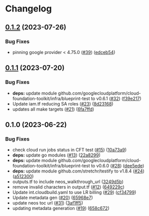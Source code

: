 # Changelog

## [0.1.2](https://github.com/GoogleCloudPlatform/terraform-large-data-sharing-java-webapp/compare/v0.1.1...v0.1.2) (2023-07-26)


### Bug Fixes

* pinning google provider &lt; 4.75.0 ([#39](https://github.com/GoogleCloudPlatform/terraform-large-data-sharing-java-webapp/issues/39)) ([edceb54](https://github.com/GoogleCloudPlatform/terraform-large-data-sharing-java-webapp/commit/edceb5452623558caa95ec98f4246232dad43144))

## [0.1.1](https://github.com/GoogleCloudPlatform/terraform-large-data-sharing-java-webapp/compare/v0.1.0...v0.1.1) (2023-07-20)


### Bug Fixes

* **deps:** update module github.com/googlecloudplatform/cloud-foundation-toolkit/infra/blueprint-test to v0.6.1 ([#32](https://github.com/GoogleCloudPlatform/terraform-large-data-sharing-java-webapp/issues/32)) ([f39e217](https://github.com/GoogleCloudPlatform/terraform-large-data-sharing-java-webapp/commit/f39e2179146f8680f2ecddc59ab401bc9f160221))
* Update iam.tf reducing SA roles ([#23](https://github.com/GoogleCloudPlatform/terraform-large-data-sharing-java-webapp/issues/23)) ([8d23168](https://github.com/GoogleCloudPlatform/terraform-large-data-sharing-java-webapp/commit/8d2316891ef8c21c04908d62f01dafd6ac58203e))
* updates all make targets ([#21](https://github.com/GoogleCloudPlatform/terraform-large-data-sharing-java-webapp/issues/21)) ([6fa7ffd](https://github.com/GoogleCloudPlatform/terraform-large-data-sharing-java-webapp/commit/6fa7ffd2d5871a1c8adfbe337f9331b9f72b41c1))

## 0.1.0 (2023-06-22)


### Bug Fixes

* check cloud run jobs status in CFT test ([#15](https://github.com/GoogleCloudPlatform/terraform-large-data-sharing-java-webapp/issues/15)) ([10a73a9](https://github.com/GoogleCloudPlatform/terraform-large-data-sharing-java-webapp/commit/10a73a96ed32558b24c3b483cfbf091ae95f9a76))
* **deps:** update go modules ([#13](https://github.com/GoogleCloudPlatform/terraform-large-data-sharing-java-webapp/issues/13)) ([22a8299](https://github.com/GoogleCloudPlatform/terraform-large-data-sharing-java-webapp/commit/22a8299f49f41887eead59a30677e1e092d44113))
* **deps:** update module github.com/googlecloudplatform/cloud-foundation-toolkit/infra/blueprint-test to v0.6.0 ([#28](https://github.com/GoogleCloudPlatform/terraform-large-data-sharing-java-webapp/issues/28)) ([dee5ede](https://github.com/GoogleCloudPlatform/terraform-large-data-sharing-java-webapp/commit/dee5edef67697c1a0f5e60897b8b2c36d8cbb777))
* **deps:** update module github.com/stretchr/testify to v1.8.4 ([#24](https://github.com/GoogleCloudPlatform/terraform-large-data-sharing-java-webapp/issues/24)) ([a512300](https://github.com/GoogleCloudPlatform/terraform-large-data-sharing-java-webapp/commit/a5123006660bc916e7cdcba53fa9260986c6fedd))
* outputs.tf to include neos_walkthrough_url ([3249d5b](https://github.com/GoogleCloudPlatform/terraform-large-data-sharing-java-webapp/commit/3249d5bba64133e9dc2c520988e9691d0fe241b1))
* remove invalid characters in output.tf ([#12](https://github.com/GoogleCloudPlatform/terraform-large-data-sharing-java-webapp/issues/12)) ([649229c](https://github.com/GoogleCloudPlatform/terraform-large-data-sharing-java-webapp/commit/649229c52bb98453ac2cc763c4c8012ed2c0e5b2))
* Update int.cloudbuild.yaml to use LR billing ([#29](https://github.com/GoogleCloudPlatform/terraform-large-data-sharing-java-webapp/issues/29)) ([cf34799](https://github.com/GoogleCloudPlatform/terraform-large-data-sharing-java-webapp/commit/cf347994e468a01372009cbd7693665c535615c3))
* Update metadata gen ([#20](https://github.com/GoogleCloudPlatform/terraform-large-data-sharing-java-webapp/issues/20)) ([65968e7](https://github.com/GoogleCloudPlatform/terraform-large-data-sharing-java-webapp/commit/65968e74e220ab461d1bbe4ffe3361bbab304eb4))
* update neos toc url ([#31](https://github.com/GoogleCloudPlatform/terraform-large-data-sharing-java-webapp/issues/31)) ([3af1ff5](https://github.com/GoogleCloudPlatform/terraform-large-data-sharing-java-webapp/commit/3af1ff5e5e1da1306c683a2e1765cac2bf58fd94))
* updating metadata generation ([#19](https://github.com/GoogleCloudPlatform/terraform-large-data-sharing-java-webapp/issues/19)) ([658c672](https://github.com/GoogleCloudPlatform/terraform-large-data-sharing-java-webapp/commit/658c6724e030b3dd8e3dc3aa0cb77fdc81090941))
